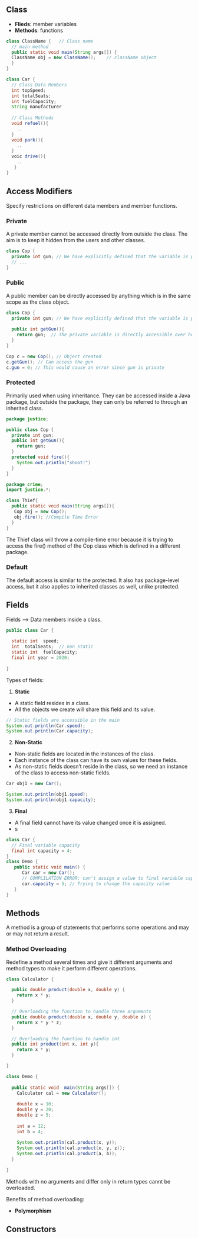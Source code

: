 ## Class
- **Flieds**: member variables
- **Methods**: functions

```java
class ClassName {   // Class name
  // main method
  public static void main(String args[]) {
  ClassName obj = new ClassName();    // className object
  }
}

class Car {
  // Class Data Members
  int topSpeed;
  int totalSeats;
  int fuelCapacity;
  String manufacturer
  
  // Class Methods
  void refuel(){
    ..
  }
  void park(){
    ..
  }
  voic drive(){
    ..
   }
}
```

## Access Modifiers
Specify restrictions on different data members and member functions.

### Private
A private member cannot be accessed directly from outside the class. The aim is to keep it hidden from the users and other classes.
```java
class Cop {
  private int gun; // We have explicitly defined that the variable is private
  // ...
}
```
### Public
A public member can be directly accessed by anything which is in the same scope as the class object.
```java
class Cop {
  private int gun; // We have explicitly defined that the variable is private
  
  public int getGun(){
    return gun;  // The private variable is directly accessible over here!
  }
}

Cop c = new Cop(); // Object created
c.getGun(); // Can access the gun
c.gun = 0; // This would cause an error since gun is private
```
### Protected
Primarily used when using inheritance. They can be accessed inside a Java package, but outside the package, they can only be referred to through an inherited class.
```java
package justice;

public class Cop {
  private int gun;
  public int getGun(){
    return gun;  
  }
  protected void fire(){
    System.out.println("shoot!")
  }
}
```
```java
package crime;  
import justice.*; 

class Thief{  
  public static void main(String args[]){  
   Cop obj = new Cop();  
   obj.fire(); //Compile Time Error  
  }  
}  
```
The Thief class will throw a compile-time error because it is trying to access the fire() method of the Cop class which is defined in a different package.
### Default
The default access is similar to the protected. It also has package-level access, but it also applies to inherited classes as well, unlike protected.

## Fields
Fields --> Data members inside a class. 
```java
public class Car {
  
  static int  speed;
  int  totalSeats;  // non static
  static int  fuelCapacity;
  final int year = 2020;
  
}
```
Types of fields:
1. **Static**
- A static field resides in a class. 
- All the objects we create will share this field and its value.
```java
// Static fields are accessible in the main
System.out.println(Car.speed);
System.out.println(Car.capacity);
```
2. **Non-Static**
- Non-static fields are located in the instances of the class. 
- Each instance of the class can have its own values for these fields.
- As non-static fields doesn’t reside in the class, so we need an instance of the class to access non-static fields.
```java
Car obj1 = new Car();

System.out.println(obj1.speed);
System.out.println(obj1.capacity);
```
3. **Final**
- A final field cannot have its value changed once it is assigned.
- s
```java
class Car {
  // Final variable capacity
  final int capacity = 4;
}
class Demo {
   public static void main() { 
      Car car = new Car();
      // COMPLILATION ERROR: can't assign a value to final variable capacity.
      car.capacity = 5; // Trying to change the capacity value
   }
}
```
## Methods
A method is a group of statements that performs some operations and may or may not return a result.

### Method Overloading
Redefine a method several times and give it different arguments and method types to make it perform different operations.
```java
class Calculator {

  public double product(double x, double y) {
    return x * y;
  }

  // Overloading the function to handle three arguments
  public double product(double x, double y, double z) {
    return x * y * z;
  }

  // Overloading the function to handle int
  public int product(int x, int y){
    return x * y;
  }

}

class Demo {
  
  public static void  main(String args[]) {
    Calculator cal = new Calculator();
    
    double x = 10;
    double y = 20;
    double z = 5;
    
    int a = 12;
    int b = 4;
    
    System.out.println(cal.product(x, y));
    System.out.println(cal.product(x, y, z));
    System.out.println(cal.product(a, b));
  }
  
}
```
Methods with no arguments and differ only in return types cannt be overloaded. 

Benefits of method overloading:
- **Polymorphism** 

## Constructors
